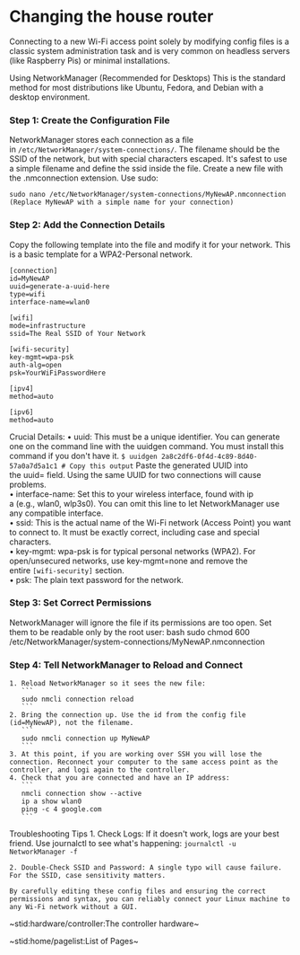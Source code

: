 # Changing the house router #

Connecting to a new Wi-Fi access point solely by modifying config files is a classic system administration task and is very common on headless servers (like Raspberry Pis) or minimal installations.

Using NetworkManager (Recommended for Desktops)
This is the standard method for most distributions like Ubuntu, Fedora, and Debian with a desktop environment.

### Step 1: Create the Configuration File ###
NetworkManager stores each connection as a file in `/etc/NetworkManager/system-connections/`. The filename should be the SSID of the network, but with special characters escaped. It's safest to use a simple filename and define the ssid inside the file.
Create a new file with the .nmconnection extension. Use sudo:
```
sudo nano /etc/NetworkManager/system-connections/MyNewAP.nmconnection
(Replace MyNewAP with a simple name for your connection)
```
       
### Step 2: Add the Connection Details ###
Copy the following template into the file and modify it for your network. This is a basic template for a WPA2-Personal network.
```
[connection]
id=MyNewAP
uuid=generate-a-uuid-here
type=wifi
interface-name=wlan0

[wifi]
mode=infrastructure
ssid=The Real SSID of Your Network

[wifi-security]
key-mgmt=wpa-psk
auth-alg=open
psk=YourWiFiPasswordHere

[ipv4]
method=auto

[ipv6]
method=auto
```
Crucial Details:
    • uuid: This must be a unique identifier. You can generate one on the command line with the uuidgen command. You must install this command if you don't have it.
      ```
      $ uuidgen
      2a8c2df6-0f4d-4c89-8d40-57a0a7d5a1c1 # Copy this output
      ```
      Paste the generated UUID into the uuid= field. Using the same UUID for two connections will cause problems.  
    • interface-name: Set this to your wireless interface, found with ip a (e.g., wlan0, wlp3s0). You can omit this line to let NetworkManager use any compatible interface.  
    • ssid: This is the actual name of the Wi-Fi network (Access Point) you want to connect to. It must be exactly correct, including case and special characters.  
    • key-mgmt: wpa-psk is for typical personal networks (WPA2). For open/unsecured networks, use key-mgmt=none and remove the entire `[wifi-security]` section.  
    • psk: The plain text password for the network.
    
### Step 3: Set Correct Permissions ###
NetworkManager will ignore the file if its permissions are too open. Set them to be readable only by the root user:
bash
sudo chmod 600 /etc/NetworkManager/system-connections/MyNewAP.nmconnection

### Step 4: Tell NetworkManager to Reload and Connect ###
    1. Reload NetworkManager so it sees the new file:
       ```
       sudo nmcli connection reload
       ```
    2. Bring the connection up. Use the id from the config file (id=MyNewAP), not the filename.
       ```
       sudo nmcli connection up MyNewAP
       ```
    3. At this point, if you are working over SSH you will lose the connection. Reconnect your computer to the same access point as the controller, and logi again to the controller.
    4. Check that you are connected and have an IP address:
       ```
       nmcli connection show --active
       ip a show wlan0
       ping -c 4 google.com
       ```

Troubleshooting Tips
    1. Check Logs: If it doesn't work, logs are your best friend. Use journalctl to see what's happening:
       ```
       journalctl -u NetworkManager -f
       ```
       
    2. Double-Check SSID and Password: A single typo will cause failure. For the SSID, case sensitivity matters.

    By carefully editing these config files and ensuring the correct permissions and syntax, you can reliably connect your Linux machine to any Wi-Fi network without a GUI.

~stid:hardware/controller:The controller hardware~

~stid:home/pagelist:List of Pages~
